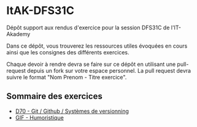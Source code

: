 # ItAK-DFS31C

Dépôt support aux rendus d'exercice pour la session DFS31C de l'IT-Akademy

Dans ce dépôt, vous trouverez les ressources utiles évoquées en cours ainsi que les consignes des différents exercices.

Chaque devoir à rendre devra se faire sur ce dépôt en utilisant une pull-request depuis un fork sur votre espace personnel.
La pull request devra suivre le format "Nom Prenom - Titre exercice".

## Sommaire des exercices

  - [D70 - Git / Github / Systèmes de versionning](D70_Git/Exercices.md)
  - [GIF - Humoristique](https://media.giphy.com/media/v1.Y2lkPTc5MGI3NjExZXo1enRpaWQ3amYwNDB1bDkyamVvc3A0ZmRkZmF0bXRxb3FzNHVneiZlcD12MV9pbnRlcm5hbF9naWZfYnlfaWQmY3Q9Zw/tHIRLHtNwxpjIFqPdV/giphy.gif)
